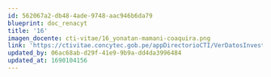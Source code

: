 ```yaml
---
id: 562067a2-db48-4ade-9748-aac946b6da79
blueprint: doc_renacyt
title: '16'
imagen_docente: cti-vitae/16_yonatan-mamani-coaquira.png
link: 'https://ctivitae.concytec.gob.pe/appDirectorioCTI/VerDatosInvestigador.do?id_investigador=22212'
updated_by: 06ac68ab-d29f-41e9-9b9a-dd4da3996484
updated_at: 1690104156
---
```

